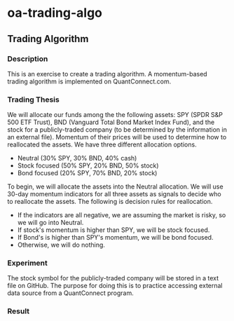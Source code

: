 # oa-trading-algo
## Trading Algorithm
### Description
This is an exercise to create a trading algorithm. A momentum-based trading algorithm is implemented on QuantConnect.com.

### Trading Thesis
We will allocate our funds among the the following assets: SPY (SPDR S&P 500 ETF Trust), BND (Vanguard Total Bond Market Index Fund), and the stock for a publicly-traded company (to be determined by the information in an external file). Momentum of their prices will be used to determine how to reallocated the assets. We have three different allocation options. 
* Neutral (30% SPY, 30% BND, 40% cash)
* Stock focused (50% SPY, 20% BND, 50% stock)
* Bond focused (20% SPY, 70% BND, 20% stock)

To begin, we will allocate the assets into the Neutral allocation. We will use 30-day momentum indicators for all three assets as signals to decide who to reallocate the assets. 
The following is decision rules for reallocation.
* If the indicators are all negative, we are assuming the market is risky, so we will go into Neutral.
* If stock's momentum is higher than SPY, we will be stock focused.
* If Bond's is higher than SPY's momentum, we will be bond focused.
* Otherwise, we will do nothing.  

### Experiment
The stock symbol for the publicly-traded company will be stored in a text file on GitHub. The purpose for doing this is to practice accessing external data source from a QuantConnect program. 

### Result
